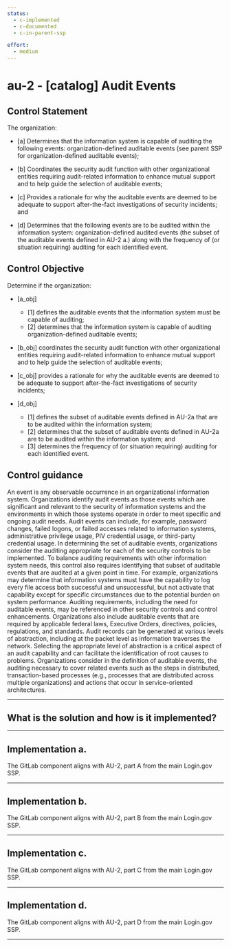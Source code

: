 ```yaml
---
status:
  - c-implemented
  - c-documented
  - c-in-parent-ssp

effort:
  - medium
---
```


# au-2 - \[catalog\] Audit Events

## Control Statement

The organization:

- \[a\] Determines that the information system is capable of auditing the following events: organization-defined auditable events (see parent SSP for organization-defined auditable events);

- \[b\] Coordinates the security audit function with other organizational entities requiring audit-related information to enhance mutual support and to help guide the selection of auditable events;

- \[c\] Provides a rationale for why the auditable events are deemed to be adequate to support after-the-fact investigations of security incidents; and

- \[d\] Determines that the following events are to be audited within the information system: organization-defined audited events (the subset of the auditable events defined in AU-2 a.) along with the frequency of (or situation requiring) auditing for each identified event.

## Control Objective

Determine if the organization:

- \[a_obj\]

  - \[1\] defines the auditable events that the information system must be capable of auditing;
  - \[2\] determines that the information system is capable of auditing organization-defined auditable events;

- \[b_obj\] coordinates the security audit function with other organizational entities requiring audit-related information to enhance mutual support and to help guide the selection of auditable events;

- \[c_obj\] provides a rationale for why the auditable events are deemed to be adequate to support after-the-fact investigations of security incidents;

- \[d_obj\]

  - \[1\] defines the subset of auditable events defined in AU-2a that are to be audited within the information system;
  - \[2\] determines that the subset of auditable events defined in AU-2a are to be audited within the information system; and
  - \[3\] determines the frequency of (or situation requiring) auditing for each identified event.

## Control guidance

An event is any observable occurrence in an organizational information system. Organizations identify audit events as those events which are significant and relevant to the security of information systems and the environments in which those systems operate in order to meet specific and ongoing audit needs. Audit events can include, for example, password changes, failed logons, or failed accesses related to information systems, administrative privilege usage, PIV credential usage, or third-party credential usage. In determining the set of auditable events, organizations consider the auditing appropriate for each of the security controls to be implemented. To balance auditing requirements with other information system needs, this control also requires identifying that subset of auditable events that are audited at a given point in time. For example, organizations may determine that information systems must have the capability to log every file access both successful and unsuccessful, but not activate that capability except for specific circumstances due to the potential burden on system performance. Auditing requirements, including the need for auditable events, may be referenced in other security controls and control enhancements. Organizations also include auditable events that are required by applicable federal laws, Executive Orders, directives, policies, regulations, and standards. Audit records can be generated at various levels of abstraction, including at the packet level as information traverses the network. Selecting the appropriate level of abstraction is a critical aspect of an audit capability and can facilitate the identification of root causes to problems. Organizations consider in the definition of auditable events, the auditing necessary to cover related events such as the steps in distributed, transaction-based processes (e.g., processes that are distributed across multiple organizations) and actions that occur in service-oriented architectures.

______________________________________________________________________

## What is the solution and how is it implemented?

<!-- Please leave this section blank and enter implementation details in the parts below. -->

______________________________________________________________________

## Implementation a.

The GitLab component aligns with AU-2, part A from the main Login.gov SSP.

______________________________________________________________________

## Implementation b.

The GitLab component aligns with AU-2, part B from the main Login.gov SSP.

______________________________________________________________________

## Implementation c.

The GitLab component aligns with AU-2, part C from the main Login.gov SSP.

______________________________________________________________________

## Implementation d.

The GitLab component aligns with AU-2, part D from the main Login.gov SSP.

______________________________________________________________________
